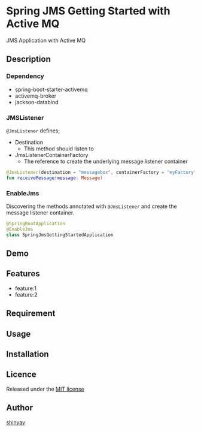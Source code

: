 # Spring JMS Getting Started with Active MQ

JMS Application with Active MQ

## Description
### Dependency
- spring-boot-starter-activemq
- activemq-broker
- jackson-databind

### JMSListener
`@JmsListener` defines;
- Destination
  - This method should listen to
- JmsListenerContainerFactory
  - The reference to create the underlying message listener container

```kotlin
@JmsListener(destination = "messagebox", containerFactory = "myFactory")
fun receiveMessage(message: Message)
```

### EnableJms
Discovering the methods annotated with `@JmsListener` and create the message listener container.

```kotlin
@SpringBootApplication
@EnableJms
class SpringJmsGettingStartedApplication
```
## Demo

## Features

- feature:1
- feature:2

## Requirement

## Usage

## Installation

## Licence

Released under the [MIT license](https://gist.githubusercontent.com/shinyay/56e54ee4c0e22db8211e05e70a63247e/raw/34c6fdd50d54aa8e23560c296424aeb61599aa71/LICENSE)

## Author

[shinyay](https://github.com/shinyay)
